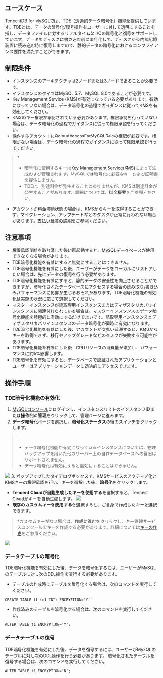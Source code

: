 ## ユースケース
TencentDB for MySQLでは、TDE（透過的データ暗号化）機能を提供しています。TDEとは、データの暗号化/復号操作をユーザーに対して透明にすることを指し、データファイルに対するリアルタイムな I/Oの暗号化と復号をサポートしています。データをディスクに書き込む前に暗号化して、ディスクから内部記憶装置に読み込む時に復号しますので、静的データの暗号化におけるコンプライアンス要件を満たすことができます。

## 制限条件
- インスタンスのアーキテクチャは2ノードまたは3ノードであることが必要です。
- インスタンスのタイプはMySQL 5.7、MySQL 8.0であることが必要です。
- Key Management Service (KMS)が有効になっている必要があります。有効になっていない場合は、データ暗号化の過程でガイダンスに従ってKMSを有効化してください。
- KMSのキー権限が承認されている必要があります。権限承認を行っていない場合は、データ暗号化の過程でガイダンスに従って権限承認を行ってください。
- 操作するアカウントにQcloudAccessForMySQLRoleの権限が必要です。権限がない場合は、データ暗号化の過程でガイダンスに従って権限承認を行ってください。
>?
>- 暗号化に使用するキーは[Key Management Service(KMS)](https://intl.cloud.tencent.com/document/product/1030/32774)によって生成および管理されます。MySQLでは暗号化に必要なキーおよび証明書を提供しません。
>- TDEは、別途料金が発生することはありませんが、KMSは別途料金が発生することがあります。詳細については、[料金概要](https://intl.cloud.tencent.com/document/product/1030/31966)をご参照ください。
- アカウントが料金滞納状態の場合は、KMSからキーを取得することができず、マイグレーション、アップデートなどのタスクが正常に行われない場合があります。[支払い延滞の説明](https://intl.cloud.tencent.com/document/product/1030/31968)をご参照ください。

## 注意事項
- 権限承認関係を取り消した後に再起動すると、MySQLデータベースが使用できなくなる場合があります。
- TDE暗号化機能を有効にすると無効にすることはできません。
- TDE暗号化機能を有効にした後、ユーザーがデータをローカルにリストアしたい場合は、先にデータの復号を行う必要があります。
- TDE暗号化機能を有効にすると、静的データの安全性を向上させることができますが、暗号化されたデータベースにアクセスする場合の読み取り/書き込みパフォーマンスに影響が生じるおそれがあります。TDE暗号化機能の有効化は実際の状況に応じて選択してください。
- マスターインスタンスが読取専用インスタンスまたはディザスタリカバリインスタンスに関連付けられている場合は、マスターインスタンスのデータ暗号化機能を積極的に有効にするだけでよいです。読取専用インスタンスとディザスタリカバリインスタンスのデータ暗号化が同時に有効になります。
- TDE暗号化機能を有効にした後、アカウントが支払い延滞すると、KMSからキーを取得できず、移行やアップグレードなどのタスクが失敗する可能性があります。
- TDE暗号化機能を有効にした後、CPUリソースの消費量が増加し、パフォーマンスに約5%影響します。
- TDE暗号化を有効にすると、データベースで認証されたアプリケーションとユーザーはアプリケーションデータに透過的にアクセスできます。


## 操作手順
### TDE暗号化機能の有効化
1. [MySQLコンソール](https://console.cloud.tencent.com/cdb)にログインし、インスタンスリストのインスタンスIDまたは**操作**列の**管理**をクリックして、管理ページに進みます。
2. **データ暗号化**ページを選択し、**暗号化ステータス**の後のスイッチをクリックします。
>!
>- データ暗号化機能が有効になっているインスタンスについては、物理バックアップを用いた他のサーバー上の自作データベースへの復旧はサポートされません。
>- データ暗号化は有効にすると無効にすることはできません。
>
![](https://staticintl.cloudcachetci.com/yehe/backend-news/Sy8E698_7.png)
3. ポップアップしたダイアログボックスで、KMSサービスのアクティブ化とKMSキーの権限承認を行い、キーを選択した後、**暗号化**をクリックします。
   - **Tencent Cloudが自動生成したキーを使用する**を選択すると、Tencent Cloudがキーを自動生成します。
    ![](https://staticintl.cloudcachetci.com/yehe/backend-news/ZAYi660_8.png)
   - **既存のカスタムキーを使用する**を選択すると、ご自身で作成したキーを選択できます。
>?カスタムキーがない場合は、**作成に進む**をクリックし、キー管理サービスコンソールでキーを作成する必要があります。詳細については[キーの作成](https://intl.cloud.tencent.com/document/product/1030/31971)をご参照ください。
>
![](https://staticintl.cloudcachetci.com/yehe/backend-news/4xju767_9.png)


### データテーブルの暗号化
TDE暗号化機能を有効にした後、データを暗号化するには、ユーザーがMySQLのテーブルに対し次のDDL操作を実行する必要があります。
- テーブルの作成時にテーブルを暗号化する場合は、次のコマンドを実行してください。
```
CREATE TABLE t1 (c1 INT) ENCRYPTION='Y';
```
- 作成済みのテーブルを暗号化する場合は、次のコマンドを実行してください。
```
ALTER TABLE t1 ENCRYPTION='Y';
```

### データテーブルの復号
TDE暗号化機能を有効にした後、データを復号するには、ユーザーがMySQLのテーブルに対し次のDDL操作を行う必要があります。
暗号化されたテーブルを復号する場合は、次のコマンドを実行してください。
```
ALTER TABLE t1 ENCRYPTION='N';
```
